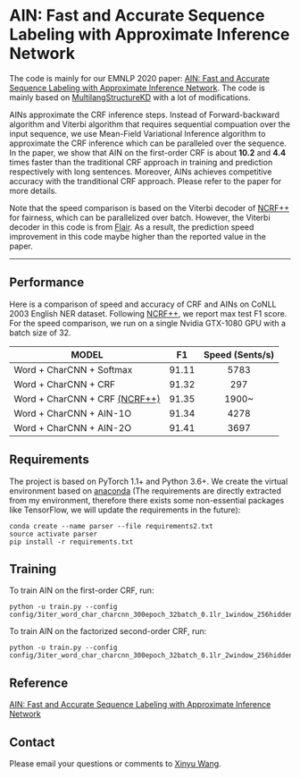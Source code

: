 
# AIN: Fast and Accurate Sequence Labeling with Approximate Inference Network

The code is mainly for our EMNLP 2020 paper: [AIN: Fast and Accurate Sequence Labeling with Approximate Inference Network](http://faculty.sist.shanghaitech.edu.cn/faculty/tukw/emnlp20ain.pdf).
The code is mainly based on [MultilangStructureKD](https://github.com/Alibaba-NLP/MultilangStructureKD) with a lot of modifications.

AINs approximate the CRF inference steps. Instead of Forward-backward algorithm and Viterbi algorithm that requires sequential compuation over the input sequence, we use Mean-Field Variational Inference algorithm to approximate the CRF inference which can be paralleled over the sequence. In the paper, we show that AIN on the first-order CRF is about **10.2** and **4.4** times faster than the traditional CRF approach in training and prediction respectively with long sentences. Moreover, AINs achieves competitive accuracy with the tranditional CRF approach. Please refer to the paper for more details. 

Note that the speed comparison is based on the Viterbi decoder of [NCRF++](https://github.com/jiesutd/NCRFpp) for fairness, which can be parallelized over batch. However, the Viterbi decoder in this code is from [Flair](https://github.com/flairNLP/flair). As a result, the prediction speed improvement in this code maybe higher than the reported value in the paper. 

---

## Performance

Here is a comparison of speed and accuracy of CRF and AINs on CoNLL 2003 English NER dataset. Following [NCRF++](https://github.com/jiesutd/NCRFpp), we report max test F1 score. For the speed comparison, we run on a single Nvidia GTX-1080 GPU with a batch size of 32.

| MODEL          |  F1    | Speed (Sents/s) |
| ------------- | :---: | :---: |
| Word + CharCNN + Softmax | 91.11 | 5783 |
| Word + CharCNN + CRF | 91.32 | 297 |
| Word + CharCNN + CRF [(NCRF++)](https://github.com/jiesutd/NCRFpp) | 91.35 | 1900~ |
| Word + CharCNN + AIN-1O | 91.34 | 4278 |
| Word + CharCNN + AIN-2O | 91.41 | 3697 |

## Requirements

The project is based on PyTorch 1.1+ and Python 3.6+. We create the virtual environment based on [anaconda](https://www.anaconda.com/) (The requirements are directly extracted from my environment, therefore there exists some non-essential packages like TensorFlow, we will update the requirements in the future):

```
conda create --name parser --file requirements2.txt
source activate parser
pip install -r requirements.txt
```

## Training
To train AIN on the first-order CRF, run:
```
python -u train.py --config config/3iter_word_char_charcnn_300epoch_32batch_0.1lr_1window_256hidden_en_lample_monolingual_mfvi_sentloss_10patience_baseline_fast_2nd_startend_sentbatch_norelearn_nodev_ner35.yaml
```

To train AIN on the factorized second-order CRF, run:
```
python -u train.py --config config/3iter_word_char_charcnn_300epoch_32batch_0.1lr_2window_256hidden_en_lample_monolingual_mfvi_sentloss_10patience_baseline_fast_2nd_startend_sentbatch_norelearn_nodev_ner35.yaml
```

## Reference

[AIN: Fast and Accurate Sequence Labeling with Approximate Inference Network](http://faculty.sist.shanghaitech.edu.cn/faculty/tukw/emnlp20ain.pdf)


## Contact 

Please email your questions or comments to [Xinyu Wang](http://wangxinyu0922.github.io/).

